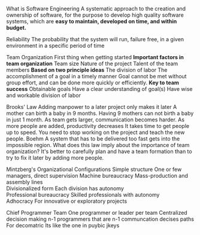 What is Software Engineering
	A systematic approach to the creation and ownership of software, for the purpose to develop high quality software systems,  which are **easy to maintain, developed on time, and within budget.**

Reliability
	The probability that the system will run, failure free, in a given environment in a specific period of time

Team Organization
	First thing when getting started
	**Important factors in team organization**
		Team size
		Nature of the project
		Talent of the team members
	**Based on two principle ideas**
		The division of labor
		The accomplishment of a goal in a timely manner
	Goal cannot be met without group effort, and can be done more quickly or efficiently.
	**Key to team success**
		Obtainable goals
		Have a clear understanding of goal(s)
		Have wise and workable division of labor

Brooks' Law
	Adding manpower to a later project only makes it later
		A mother can birth a baby in 9 months. Having 9 mothers can not birth a baby in just 1 month.
		As team gets larger, communication becomes harder.
		As more people are added, productivity decreases
			It takes time to get people up to speed. You need to stop working on the project and teach the new people.
	Boehm
		A system that has to be delivered too fast gets into the impossible region.
	What does this law imply about the importance of team organization?
		It's better to carefully plan and have a team formation than to try to fix it later by adding more people.

Mintzberg's Organizational Configurations
	Simple structure
		One or few managers, direct supervision
	Machine bureaucracy 
		Mass-production and assembly lines  
	Divisionalized form 
		Each division has autonomy  
	Professional bureaucracy 
		Skilled professionals with autonomy  
	Adhocracy 
		For innovative or exploratory projects  

Chief Programmer Team
	One programmer or leader per team
	Centralized decision making
		n-1 programmers that are n-1 communcation decises paths
	For decomatric
	Its like the one in puybic jkeys
